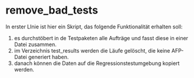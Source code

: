 # remove_bad_tests

In erster LInie ist hier ein Skript, das folgende Funktionalität erhalten soll:

1. es durchstöbert in de Testpaketen alle Aufträge und fasst diese in einer Datei zusammen.
2. im Verzeichnis test_results werden die Läufe gelöscht, die keine AFP-Datei generiert haben.
3. danach können die Daten auf die Regressionstestumgebung kopiert werden.
